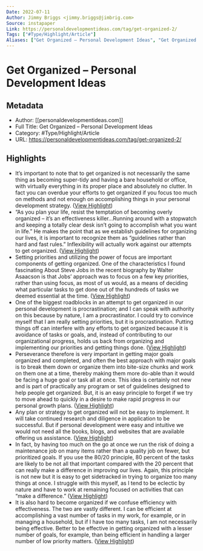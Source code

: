 ```yaml
---
Date: 2022-07-11
Author: Jimmy Briggs <jimmy.briggs@jimbrig.com>
Source: instapaper
Link: https://personaldevelopmentideas.com/tag/get-organized-2/
Tags: ["#Type/Highlight/Article"]
Aliases: ["Get Organized – Personal Development Ideas", "Get Organized – Personal Development Ideas"]
---
```

# Get Organized – Personal Development Ideas

## Metadata
- Author: [[personaldevelopmentideas.com]]
- Full Title: Get Organized – Personal Development Ideas
- Category: #Type/Highlight/Article
- URL: https://personaldevelopmentideas.com/tag/get-organized-2/

## Highlights
- It’s important to note that to get organized is not necessarily the same thing as becoming super-tidy and having a bare household or office, with virtually everything in its proper place and absolutely no clutter. In fact you can overdue your efforts to get organized if you focus too much on methods and not enough on accomplishing things in your personal development strategy. ([View Highlight](https://instapaper.com/read/1355684429/14403480))
- “As you plan your life, resist the temptation of becoming overly organized – it’s an effectiveness killer…Running around with a stopwatch and keeping a totally clear desk isn’t going to accomplish what you want in life.” He makes the point that as we establish guidelines for organizing our lives, it is important to recognize them as “guidelines rather than hard and fast rules.” Inflexibility will actually work against our attempts to get organized. ([View Highlight](https://instapaper.com/read/1355684429/14403482))
- Setting priorities and utilizing the power of focus are important components of getting organized. One of the characteristics I found fascinating About Steve Jobs in the recent biography by Walter Asaacson is that Jobs’ approach was to focus on a few key priorities, rather than using focus, as most of us would, as a means of deciding what particular tasks to get done out of the hundreds of tasks we deemed essential at the time. ([View Highlight](https://instapaper.com/read/1355684429/14403483))
- One of the biggest roadblocks in an attempt to get organized in our personal development is procrastination; and I can speak with authority on this because by nature, I am a procrastinator. I could try to convince myself that I am really setting priorities, but it is procrastination. Putting things off can interfere with any efforts to get organized because it is avoidance of tasks or goals, and, instead of contributing to our organizational progress, holds us back from organizing and implementing our priorities and getting things done. ([View Highlight](https://instapaper.com/read/1355684429/14403485))
- Perseverance therefore is very important in getting major goals organized and completed, and often the best approach with major goals is to break them down or organize them into bite-size chunks and work on them one at a time, thereby making them more do-able than it would be facing a huge goal or task all at once. This idea is certainly not new and is part of practically any program or set of guidelines designed to help people get organized. But, it is an easy principle to forget if we try to move ahead to quickly in a desire to make rapid progress in our personal growth plans. ([View Highlight](https://instapaper.com/read/1355684429/14403486))
- Any plan or strategy to get organized will not be easy to implement. It will take continued research and diligence in application to be successful. But if personal development were easy and intuitive we would not need all the books, blogs, and websites that are available offering us assistance. ([View Highlight](https://instapaper.com/read/1355684429/14403488))
- In fact, by having too much on the go at once we run the risk of doing a maintenance job on many items rather than a quality job on fewer, but prioritized goals. If you use the 80/20 principle, 80 percent of the tasks are likely to be not all that important compared with the 20 percent that can really make a difference in improving our lives. Again, this principle is not new but it is easy to get sidetracked in trying to organize too many things at once. I struggle with this myself, as I tend to be eclectic by nature and have to work at remaining focused on activities that can “make a difference.” ([View Highlight](https://instapaper.com/read/1355684429/14403492))
- It is also hard to become organized if we confuse efficiency with effectiveness. The two are vastly different. I can be efficient at accomplishing a vast number of tasks in my work, for example, or in managing a household, but if I have too many tasks, I am not necessarily being effective. Better to be effective in getting organized with a lesser number of goals, for example, than being efficient in handling a larger number of low priority matters. ([View Highlight](https://instapaper.com/read/1355684429/14403493))
